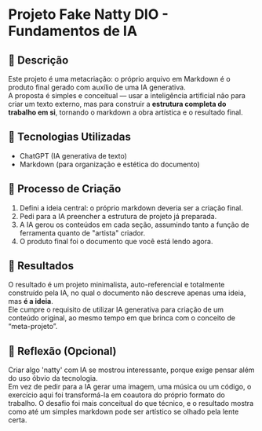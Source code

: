 # Projeto Fake Natty DIO - Fundamentos de IA

## 📒 Descrição
Este projeto é uma metacriação: o próprio arquivo em Markdown é o produto final gerado com auxílio de uma IA generativa.  
A proposta é simples e conceitual — usar a inteligência artificial não para criar um texto externo, mas para construir a **estrutura completa do trabalho em si**, tornando o markdown a obra artística e o resultado final.

## 🤖 Tecnologias Utilizadas
- ChatGPT (IA generativa de texto)
- Markdown (para organização e estética do documento)

## 🧐 Processo de Criação
1. Defini a ideia central: o próprio markdown deveria ser a criação final.  
2. Pedi para a IA preencher a estrutura de projeto já preparada.  
3. A IA gerou os conteúdos em cada seção, assumindo tanto a função de ferramenta quanto de "artista" criador.  
4. O produto final foi o documento que você está lendo agora.

## 🚀 Resultados
O resultado é um projeto minimalista, auto-referencial e totalmente construído pela IA, no qual o documento não descreve apenas uma ideia, mas **é a ideia**.  
Ele cumpre o requisito de utilizar IA generativa para criação de um conteúdo original, ao mesmo tempo em que brinca com o conceito de “meta-projeto”.

## 💭 Reflexão (Opcional)
Criar algo 'natty' com IA se mostrou interessante, porque exige pensar além do uso óbvio da tecnologia.  
Em vez de pedir para a IA gerar uma imagem, uma música ou um código, o exercício aqui foi transformá-la em coautora do próprio formato do trabalho. O desafio foi mais conceitual do que técnico, e o resultado mostra como até um simples markdown pode ser artístico se olhado pela lente certa.
